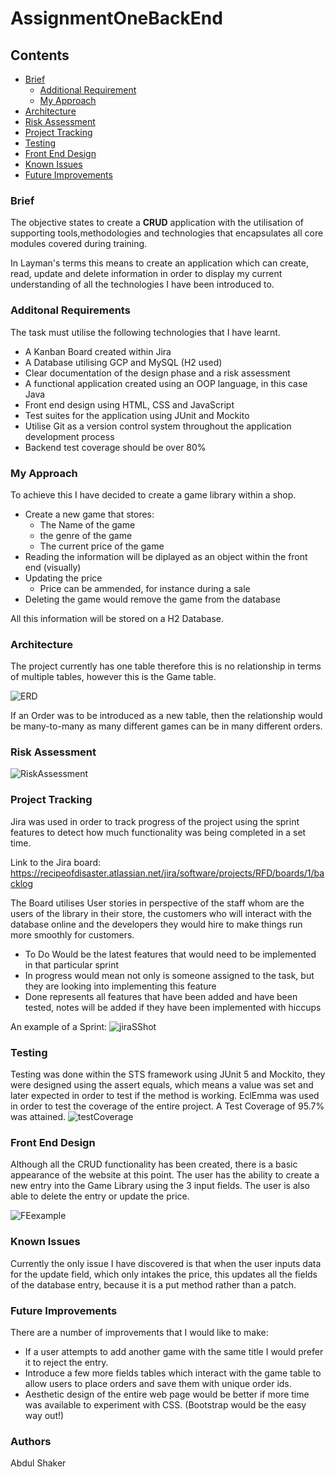 # AssignmentOneBackEnd

## Contents
* [Brief](#brief)
  * [Additional Requirement](#additonal-requirements)
  * [My Approach](#my-approach)
* [Architecture](#architecture)
* [Risk Assessment](#risk-assessment)
* [Project Tracking](#project-tracking)
* [Testing](#testing)
* [Front End Design](#front-end-design)
* [Known Issues](#known-issues)
* [Future Improvements](#future-improvements)
  

### Brief
The objective states to create a **CRUD** application with the utilisation of supporting tools,methodologies and technologies that encapsulates all core modules covered during training.

In Layman's terms this means to create an application which can create, read, update and delete information in order to display my current understanding of all the technologies 
I have been introduced to.

### Additonal Requirements
The task must utilise the following technologies that I have learnt.

* A Kanban Board created within Jira
* A Database utilising GCP and MySQL (H2 used)
* Clear documentation of the design phase and a risk assessment
* A functional application created using an OOP language, in this case Java
* Front end design using HTML, CSS and JavaScript
* Test suites for the application using JUnit and Mockito
* Utilise Git as a version control system throughout the application development process
* Backend test coverage should be over 80%

### My Approach
To achieve this I have decided to create a game library within a shop.

* Create a new game that stores: 
  * The Name of the game
  * the genre of the game
  * The current price of the game
* Reading the information will be diplayed as an object within the front end (visually)
* Updating the price
  * Price can be ammended, for instance during a sale
* Deleting the game would remove the game from the database

All this information will be stored on a H2 Database.

### Architecture
The project currently has one table therefore this is no relationship in terms of multiple tables, however this is the Game table.

![ERD](https://user-images.githubusercontent.com/71396007/96352841-8704c700-10be-11eb-95a9-34becdc26fe3.png)

If an Order was to be introduced as a new table, then the relationship would be many-to-many as many different games can be in many different orders.

### Risk Assessment
![RiskAssessment](https://user-images.githubusercontent.com/71396007/96352828-72283380-10be-11eb-9be6-a7a267096d85.png)

### Project Tracking
Jira was used in order to track progress of the project using the sprint features to detect how much functionality was being completed in a set time.

Link to the Jira board:
https://recipeofdisaster.atlassian.net/jira/software/projects/RFD/boards/1/backlog

The Board utilises User stories in perspective of the staff whom are the users of the library in their store, the customers who will interact with the database online and the developers they would hire to make things run more smoothly for customers.

* To Do Would be the latest features that would need to be implemented in that particular sprint
* In progress would mean not only is someone assigned to the task, but they are looking into implementing this feature
* Done represents all features that have been added and have been tested, notes will be added if they have been implemented with hiccups

An example of a Sprint:
![jiraSShot](https://user-images.githubusercontent.com/71396007/96352848-9be15a80-10be-11eb-8dd1-ad50a3678c8f.png)

### Testing
Testing was done within the STS framework using JUnit 5 and Mockito, they were designed using the assert equals, which means a value was set and later expected in order to test
if the method is working. EclEmma was used in order to test the coverage of the entire project.
A Test Coverage of 95.7% was attained.
![testCoverage](https://user-images.githubusercontent.com/71396007/96352941-92a4bd80-10bf-11eb-96dc-9dff192f1ba6.png)

### Front End Design
Although all the CRUD functionality has been created, there is a basic appearance of the website at this point. The user has the ability to create a new entry into the Game Library using the 3 input fields. The user is also able to delete the entry or update the price.

![FEexample](https://user-images.githubusercontent.com/71396007/96386955-c4d51e80-1196-11eb-8eb2-e7fdf07bf8b1.png)

### Known Issues
Currently the only issue I have discovered is that when the user inputs data for the update field, which only intakes the price, this updates all the fields of the database entry, because it is a put method rather than a patch. 

### Future Improvements
There are a number of improvements that I would like to make:
* If a user attempts to add another game with the same title I would prefer it to reject the entry.
* Introduce a few more fields tables which interact with the game table to allow users to place orders and save them with unique order ids.
* Aesthetic design of the entire web page would be better if more time was available to experiment with CSS. (Bootstrap would be the easy way out!)

### Authors
Abdul Shaker

